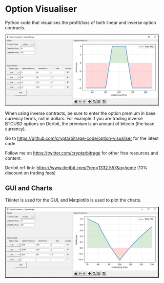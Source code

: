 # Option Visualiser
Python code that visualises the profit/loss of both linear and inverse option contracts.

<img src="images/position-example-1.JPG">

When using inverse contracts, be sure to enter the option premium in base currency terms, not in dollars.
For example if you are trading inverse BTCUSD options on Deribit, the premium is an amount of bitcoin (the base currency).

Go to https://github.com/cryptarbitrage-code/option-visualiser for the latest code.

Follow me on https://twitter.com/cryptarbitrage for other free resources and content.

Deribit ref-link: https://www.deribit.com/?reg=1332.557&q=home (10% discount on trading fees)

## GUI and Charts
Tkinter is used for the GUI, and Matplotlib is used to plot the charts.

<img src="images/position-example-4.JPG">
